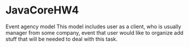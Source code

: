 # JavaCoreHW4
Event agency model
This model includes user as a client, who is usually manager from some company, event that user would like to organize
add stuff that will be needed to deal with this task. 
